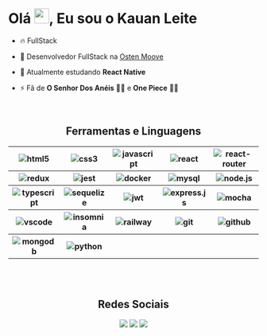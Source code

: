 <!--
<img align="right" height="590em" src="https://media.contentapi.ea.com/content/dam/eacom/lost-in-random/images/2021/09/lir-game-explosive-dice-image.png.adapt.crop16x9.652w.png" />

!-->

<h1 align="left"> Olá <img src="https://c.tenor.com/Wx9IEmZZXSoAAAAi/hi.gif" height="30px">, Eu sou o Kauan Leite </h1>

- 🔥 FullStack

- 🔭 Desenvolvedor FullStack na [Osten Moove](https://www.ostenmoove.com.br/)

- 🌱 Atualmente estudando **React Native**

- ⚡ Fã de **O Senhor Dos Anéis** 🧙‍♂️ e **One Piece** :pirate_flag:

<!-- - 👨‍💻 More at ! -->
  
  <br>
  
  <div>
    <h2 align="center"> Ferramentas e Linguagens </h2>
  <table align="center">
    <tr>
      <th><img src="https://img.shields.io/badge/HTML5-E34F26?style=for-the-badge&logo=html5&logoColor=white" alt="html5" /></th>
      <th><img src="https://img.shields.io/badge/CSS3-1572B6?style=for-the-badge&logo=css3&logoColor=white" alt="css3" /></th>
      <th><img src="https://img.shields.io/badge/JavaScript-323330?style=for-the-badge&logo=javascript&logoColor=F7DF1E" alt="javascript" /></th>
      <th><img src="https://img.shields.io/badge/React-20232A?style=for-the-badge&logo=react&logoColor=61DAFB" alt="react" /></th>
      <th><img src="https://img.shields.io/badge/React_Router-CA4245?style=for-the-badge&logo=react-router&logoColor=white" alt="react-router" /></th>
    </tr>
    <tr>
      <th><img src="https://img.shields.io/badge/Redux-593D88?style=for-the-badge&logo=redux&logoColor=white" alt="redux" /></th>
      <th><img src="https://img.shields.io/badge/Jest-C21325?style=for-the-badge&logo=jest&logoColor=white" alt="jest" /></th>
      <th><img src="https://img.shields.io/badge/Docker-2CA5E0?style=for-the-badge&logo=docker&logoColor=white" alt="docker" /></th>
      <th><img src="https://img.shields.io/badge/MySQL-005C84?style=for-the-badge&logo=mysql&logoColor=white" alt="mysql" /></th>
      <th><img src="https://img.shields.io/badge/Node.js-339933?style=for-the-badge&logo=nodedotjs&logoColor=white" alt="node.js" /></th>
    </tr>
    <tr>
      <th><img src="https://img.shields.io/badge/TypeScript-007ACC?style=for-the-badge&logo=typescript&logoColor=white" alt="typescript" /></th>
      <th><img src="https://img.shields.io/badge/Sequelize-52B0E7?style=for-the-badge&logo=Sequelize&logoColor=white" alt="sequelize" /></th>
      <th><img src="https://img.shields.io/badge/JWT-000000?style=for-the-badge&logo=JSON%20web%20tokens&logoColor=white" alt="jwt" /></th>
      <th><img src="https://img.shields.io/badge/Express.js-000000?style=for-the-badge&logo=express&logoColor=white" alt="express.js" /></th>
      <th><img src="https://img.shields.io/badge/Mocha-8D6748?style=for-the-badge&logo=Mocha&logoColor=white" alt="mocha" /></th>
    </tr>
    <tr>
      <th><img src="https://img.shields.io/badge/VSCode-0078D4?style=for-the-badge&logo=visual%20studio%20code&logoColor=white" alt="vscode" /></th>
      <th><img src="https://img.shields.io/badge/Insomnia-5849be?style=for-the-badge&logo=Insomnia&logoColor=white" alt="insomnia" /></th>
      <th><img src="https://img.shields.io/badge/Railway-131415?style=for-the-badge&logo=railway&logoColor=white" alt="railway" /></th>
      <th><img src="https://img.shields.io/badge/GIT-E44C30?style=for-the-badge&logo=git&logoColor=white" alt="git" /></th>
      <th><img src="https://img.shields.io/badge/GitHub-100000?style=for-the-badge&logo=github&logoColor=white" alt="github" /></th>
    </tr>
    <tr>
      <th><img src="https://img.shields.io/badge/MongoDB-4EA94B?style=for-the-badge&logo=mongodb&logoColor=white" alt="mongodb" /></th>
      <th><img src="https://img.shields.io/badge/Python-FFD43B?style=for-the-badge&logo=python&logoColor=blue" alt="python" /></th>
      <th></th>
      <th></th>
      <th></th>
    </tr>
  </table>
 </div>
  
 </br>
 
<!--    [![spotify-github-profile](https://spotify-github-profile.vercel.app/api/view?uid=u1a5y0ndvoynarp46zy3tqjo1&cover_image=true&theme=default&show_offline=true&background_color=121212&interchange=true)](https://spotify-github-profile.vercel.app/api/view?uid=u1a5y0ndvoynarp46zy3tqjo1&redirect=true) ![Alt text](https://spotify-recently-played-readme.vercel.app/api?user=u1a5y0ndvoynarp46zy3tqjo1&count=6) -->
   
 <br>
 
<div align="center">
  <h2 align="center"> Redes Sociais </h2>
  <a href = "https://www.instagram.com/kauansleite/"><img src="https://img.shields.io/badge/-Instagram-%23E4405F?style=for-the-badge&logo=instagram&logoColor=white" target="_blank"></a>
  <a href = "mailto:kauan.s.leite@gmail.com"><img src="https://img.shields.io/badge/-Gmail-%23333?style=for-the-badge&logo=gmail&logoColor=white" target="_blank"></a>
  <a href="https://www.linkedin.com/in/kauan-leite/" target="_blank"><img src="https://img.shields.io/badge/-LinkedIn-%230077B5?style=for-the-badge&logo=linkedin&logoColor=white" target="_blank"></a> 

 
</div>
